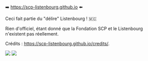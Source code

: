 ➡️ https://scp-listenbourg.github.io ⬅️

Ceci fait partie du "délire" Listenbourg ! 🇲🇨

Rien d'officiel, étant donné que la Fondation SCP et le Listenbourg n'existent pas réellement.

Crédits : https://scp-listenbourg.github.io/credits/.

<img src="https://img.shields.io/badge/-HTML5-E34F26?style=flat&logo=html5&logoColor=white&link=https://github.com/SCP-Listenbourge=true"/>

<img src="https://img.shields.io/github/stars/SCP-Listenbourg/scp-listenbourg.github.io?style=flat-square&logo=github&logoColor=white&label=stars&color=181717"/>
